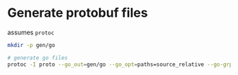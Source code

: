 
# Generate protobuf files

assumes `protoc`

```bash
mkdir -p gen/go

# generate go files
protoc -I proto --go_out=gen/go --go_opt=paths=source_relative --go-grpc_out=gen/go --go-grpc_opt=paths=source_relative proto/v1/ppv.proto
```
